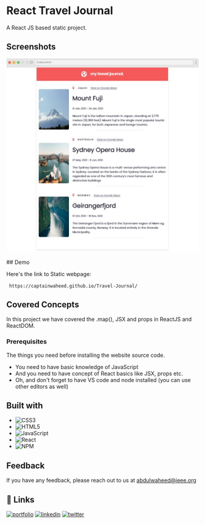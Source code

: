 # React Travel Journal

A React JS based static project.


## Screenshots
<p align='center'>
<img src="./React Solo project 2.jpg"/>
</p>
## Demo

Here's the link to Static webpage:
```
 https://captainwaheed.github.io/Travel-Journal/
 ```



## Covered Concepts

In this project we have covered the .map(), JSX and props in ReactJS and ReactDOM.
### Prerequisites

The things you need before installing the website source code.

* You need to have basic knowledge of JavaScript
* And you need to have concept of React basics like JSX, props etc.
* Oh, and don't forget to have VS code and node installed (you can use other editors as well)

## Built with


* ![CSS3](https://img.shields.io/badge/css3-%231572B6.svg?style=for-the-badge&logo=css3&logoColor=white)
* ![HTML5](https://img.shields.io/badge/html5-%23E34F26.svg?style=for-the-badge&logo=html5&logoColor=white) 
* ![JavaScript](https://img.shields.io/badge/javascript-%23323330.svg?style=for-the-badge&logo=javascript&logoColor=%23F7DF1E)
* ![React](https://img.shields.io/badge/react-%2320232a.svg?style=for-the-badge&logo=react&logoColor=%2361DAFB)
* ![NPM](https://img.shields.io/badge/NPM-%23000000.svg?style=for-the-badge&logo=npm&logoColor=white)


## Feedback

If you have any feedback, please reach out to us at abdulwaheed@ieee.org


## 🔗 Links
[![portfolio](https://img.shields.io/badge/my_portfolio-000?style=for-the-badge&logo=ko-fi&logoColor=white)](https://github.com/captainWaheed)
[![linkedin](https://img.shields.io/badge/linkedin-0A66C2?style=for-the-badge&logo=linkedin&logoColor=white)](https://www.linkedin.com/in/abdul-waheed781/)
[![twitter](https://img.shields.io/badge/twitter-1DA1F2?style=for-the-badge&logo=twitter&logoColor=white)](https://twitter.com/captainWaheed43)
